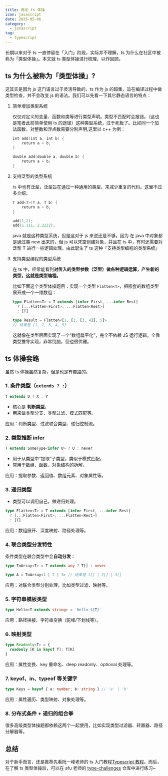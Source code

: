 ```yaml
---
title: 再论 ts 体操
icon: javascript
date: 2025-05-06
category:
  - javascript
tag:
  - typescript
---
```


长期以来对于 ts 一直停留在「入门」阶段，实际并不理解，ts 为什么在社区中被称为「类型体操」。本文就 ts 类型体操进行梳理，以作回顾。

## ts 为什么被称为「类型体操」?

这其实是因为 js 这门语言过于灵活导致的，ts 作为 js 的超集，旨在编译过程中做类型检查，并不会改变 js 的语法。我们可以先看一下其它静态语言的特点：

1. 简单增加类型系统

   仅仅对定义的变量、函数和类等进行类型声明。类型不匹配时会报错。（这也是笔者此前简单使用 ts 的途径）这种类型系统，过于死板了。比如同一个加法函数，对整数和浮点数需要分别声明,这里以 c++ 为例：

   ```c++
   int add(int a, int b) {
       return a + b;
   }

   double add(double a, double b) {
       return a + b;
   }
   ```

2. 支持泛型的类型系统

   ts 中也有泛型，泛型旨在通过一种通用的类型，来减少重复的代码。这里不过多介绍。

   ```c++
   T add<T>(T a, T b) {
       return a + b;
   }

   add(1,2);
   add(1.111, 2.2222);
   ```

   java 就是这种类型系统，但是这对于 js 来说还是不够。因为 在 java 中对象都是通过类 new 出来的，但 js 可以凭空创建对象，并且在 ts 中，有时还需要对泛型 T 进行一些逻辑处理。由此诞生了 ts 这种「支持类型编程的类型系统」

3. 支持类型编程的类型系统

   在 ts 中，经常能看到**对传入的类型参数（泛型）做各种逻辑运算，产生新的类型，这就是类型编程。**

   比如下面这个类型体操题目：实现一个类型 `Flatten<T>`，把嵌套的数组类型展开成一个一维数组：

   ```ts
   type Flatten<T> = T extends [infer First, ...infer Rest]
     ? [...Flatten<First>, ...Flatten<Rest>]
     : [T]

   type Result = Flatten<[1, [2, [3, 4]], 5]>
   // 结果是 [1, 2, 3, 4, 5]
   ```

   这就像在类型层面实现了一个“数组扁平化”，完全不依赖 JS 运行逻辑，全靠类型推导实现，非常绕脑，但也很优雅。

## ts 体操套路

虽然 ts 体操虽然复杂，但是也是有套路的。

### 1. **条件类型**（`extends ? :`）

```ts
T extends U ? X : Y
```

- 核心是 **判断类型**。
- 用来做类型分支、类型过滤、模式匹配等。

应用：判断类型、过滤联合类型、递归控制流。

### 2. **类型推断 infer**

```ts
T extends SomeType<infer U> ? U : never
```

- 用于从类型中“提取”子类型，类似于模式匹配。
- 常用于数组、函数、对象结构的拆解。

应用：提取参数、返回值、数组元素、对象属性等。

### 3. **递归类型**

- 类型可以调用自己，做递归处理。

```ts
type Flatten<T> = T extends [infer First, ...infer Rest]
  ? [...Flatten<First>, ...Flatten<Rest>]
  : [T]
```

应用：数组展开、深度映射、路径处理等。

### 4. **联合类型分发特性**

条件类型在联合类型中会**自动分发**：

```ts
type ToArray<T> = T extends any ? T[] : never

type A = ToArray<1 | 2 | 3> // 结果是 1[] | 2[] | 3[]
```

应用：对联合类型分别处理，比如类型过滤、映射等。

### 5. **字符串模板类型**

```ts
type Hello<T extends string> = `Hello ${T}`
```

应用：路径拼接、字符串变换（驼峰/下划线等）。

### 6. **映射类型**

```ts
type Readonly<T> = {
  readonly [K in keyof T]: T[K]
}
```

应用：属性变换、key 重命名、deep readonly、optional 处理等。

### 7. **keyof、in、typeof 等关键字**

```ts
type Keys = keyof { a: number; b: string } // 'a' | 'b'
```

应用：属性遍历、类型映射、对象处理等。

### 8. **分布式条件 + 递归的组合拳**

很多高级类型体操题都依赖这两个一起使用，比如实现类型过滤器、转置器、路径分解器等。

## 总结

对于新手而言，还是推荐先看阮一峰老师的 ts 入门教程[Typescript 教程](https://wangdoc.com/typescript/intro)。而后，在了解 ts 类型体操后，可以在 afu 老师的 [type-challenges](https://github.com/type-challenges/type-challenges) 仓库中进行练习~
